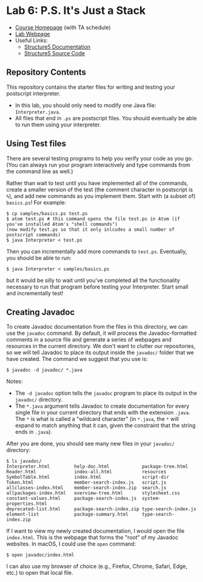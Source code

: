 # Lab 6: P.S. It's Just a Stack
 * [Course Homepage](http://cs.williams.edu/~cs136/) (with TA schedule)
 * [Lab Webpage](https://williams-cs.github.io/cs136s22-www/assets/labs/lab6/postscript.html)
 * Useful Links:
    * [Structure5 Documentation](http://www.cs.williams.edu/~bailey/JavaStructures/doc/structure5/index.html)
    * [Structure5 Source Code](http://www.cs.williams.edu/~bailey/JavaStructures/Software_files/structure-source.tgz)


## Repository Contents
This repository contains the starter files for writing and testing
your postscript interpreter.

 * In this lab, you should only need to modify one Java file: `Interpreter.java`.
 * All files that end in `.ps` are postscript files. You should eventually be able to run them using your interpreter.

## Using Test files
There are several testing programs to help you verify your code as you go.
(You can always run your program interactively and type commands from the
command line as well.)

Rather than wait to test until you have implemented all of the commands,
create a smaller version of the test (the comment character in postscript is `%`),
and add new commands as you implement them.
Start with (a subset of) `basics.ps`! For example:

```
$ cp samples/basics.ps test.ps
$ atom test.ps # this command opens the file test.ps in Atom (if you've installed Atom's "shell commands")
(now modify test.ps so that it only inlcudes a small number of postscript commands)
$ java Interpreter < test.ps
```

Then you can incrementally add more commands to `test.ps`. Eventually, you should be able to run:
```
$ java Interpreter < samples/basics.ps
```

but it would be silly to wait until you've completed all the functionality necessary to run that program before testing your Interpreter. Start small and incrementally test!

## Creating Javadoc
To create Javadoc documentation from the files in this directory,
we can use the `javadoc` command. By default, it will process the
Javadoc-formatted comments in a source file and generate a series
of webpages and resources in the current directory. We don't
want to clutter our repositories, so we will tell Javadoc to place
its output inside the `javadoc/` folder that we have created.
The command we suggest that you use is:
```
$ javadoc -d javadoc/ *.java
```

Notes:
 * The `-d javadoc` option tells the `javadoc` program to place its output in the `javadoc/` directory.
 * The `*.java` argument tells Javadoc to create documentation for every single file in your current directory that ends with the extension `.java`. The `*` is what is called a "wildcard character" (in `*.java`, the `*` will expand to match anything that it can, given the constraint that the string ends in `.java`).

After you are done, you should see many new files in your `javadoc/` directory:
```
$ ls javadoc/
Interpreter.html         help-doc.html            package-tree.html
Reader.html              index-all.html           resources
SymbolTable.html         index.html               script-dir
Token.html               member-search-index.js   script.js
allclasses-index.html    member-search-index.zip  search.js
allpackages-index.html   overview-tree.html       stylesheet.css
constant-values.html     package-search-index.js  system-properties.html
deprecated-list.html     package-search-index.zip type-search-index.js
element-list             package-summary.html     type-search-index.zip
```

If I want to view my newly created documentation, I would open the file `index.html`. This is the webpage that forms the "root" of my Javadoc websites.
In macOS, I could use the `open` command:
```
$ open javadoc/index.html
```

I can also use my browser of choice (e.g., Firefox, Chrome, Safari, Edge, etc.)
to open that local file.

